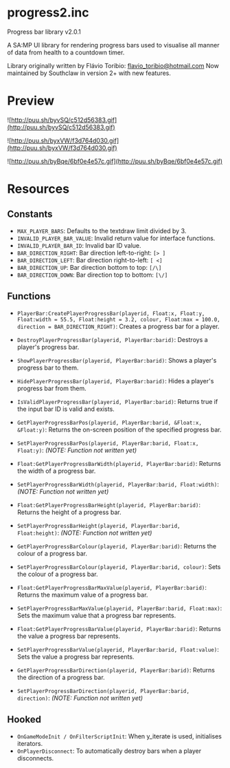 # progress2.inc

Progress bar library v2.0.1

A SA:MP UI library for rendering progress bars used to visualise all manner of data from health to a countdown timer.

Library originally written by Flávio Toribio: flavio_toribio@hotmail.com
Now maintained by Southclaw in version 2+ with new features.


# Preview

![http://puu.sh/byvSQ/c512d56383.gif](http://puu.sh/byvSQ/c512d56383.gif)

![http://puu.sh/byxVW/f3d764d030.gif](http://puu.sh/byxVW/f3d764d030.gif)

![http://puu.sh/byBqe/6bf0e4e57c.gif](http://puu.sh/byBqe/6bf0e4e57c.gif)


# Resources


## Constants

- ```MAX_PLAYER_BARS```: Defaults to the textdraw limit divided by 3.
- ```INVALID_PLAYER_BAR_VALUE```: Invalid return value for interface functions.
- ```INVALID_PLAYER_BAR_ID```: Invalid bar ID value.
- ```BAR_DIRECTION_RIGHT```: Bar direction left-to-right: ```[> ]```
- ```BAR_DIRECTION_LEFT```: Bar direction right-to-left: ```[ <]```
- ```BAR_DIRECTION_UP```: Bar direction bottom to top: ```[/\]```
- ```BAR_DIRECTION_DOWN```: Bar direction top to bottom: ```[\/]```


## Functions

- ```PlayerBar:CreatePlayerProgressBar(playerid, Float:x, Float:y, Float:width = 55.5, Float:height = 3.2, colour, Float:max = 100.0, direction = BAR_DIRECTION_RIGHT)```:
  Creates a progress bar for a player.

- ```DestroyPlayerProgressBar(playerid, PlayerBar:barid)```:
  Destroys a player's progress bar.

- ```ShowPlayerProgressBar(playerid, PlayerBar:barid)```:
  Shows a player's progress bar to them.

- ```HidePlayerProgressBar(playerid, PlayerBar:barid)```:
  Hides a player's progress bar from them.

- ```IsValidPlayerProgressBar(playerid, PlayerBar:barid)```:
  Returns true if the input bar ID is valid and exists.

- ```GetPlayerProgressBarPos(playerid, PlayerBar:barid, &Float:x, &Float:y)```:
  Returns the on-screen position of the specified progress bar.

- ```SetPlayerProgressBarPos(playerid, PlayerBar:barid, Float:x, Float:y)```:
  *(NOTE: Function not written yet)*

- ```Float:GetPlayerProgressBarWidth(playerid, PlayerBar:barid)```:
  Returns the width of a progress bar.

- ```SetPlayerProgressBarWidth(playerid, PlayerBar:barid, Float:width)```:
  *(NOTE: Function not written yet)*

- ```Float:GetPlayerProgressBarHeight(playerid, PlayerBar:barid)```:
  Returns the height of a progress bar.

- ```SetPlayerProgressBarHeight(playerid, PlayerBar:barid, Float:height)```:
  *(NOTE: Function not written yet)*

- ```GetPlayerProgressBarColour(playerid, PlayerBar:barid)```:
  Returns the colour of a progress bar.

- ```SetPlayerProgressBarColour(playerid, PlayerBar:barid, colour)```:
  Sets the colour of a progress bar.

- ```Float:GetPlayerProgressBarMaxValue(playerid, PlayerBar:barid)```:
  Returns the maximum value of a progress bar.

- ```SetPlayerProgressBarMaxValue(playerid, PlayerBar:barid, Float:max)```:
  Sets the maximum value that a progress bar represents.

- ```Float:GetPlayerProgressBarValue(playerid, PlayerBar:barid)```:
  Returns the value a progress bar represents.

- ```SetPlayerProgressBarValue(playerid, PlayerBar:barid, Float:value)```:
  Sets the value a progress bar represents.

- ```GetPlayerProgressBarDirection(playerid, PlayerBar:barid)```:
  Returns the direction of a progress bar.

- ```SetPlayerProgressBarDirection(playerid, PlayerBar:barid, direction)```:
  *(NOTE: Function not written yet)*


## Hooked

- ```OnGameModeInit / OnFilterScriptInit```: When y_iterate is used, initialises iterators.
- ```OnPlayerDisconnect```: To automatically destroy bars when a player disconnects.
